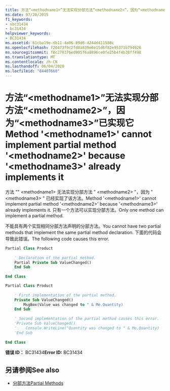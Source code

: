 ```yaml
---
title: 方法“<methodname1>”无法实现分部方法“<methodname2>”，因为“<methodname3>”已实现它
ms.date: 07/20/2015
f1_keywords:
- vbc31434
- bc31434
helpviewer_keywords:
- BC31434
ms.assetid: 61cba19e-db11-4a06-89d6-4244d411588c
ms.openlocfilehash: f20473f9c2fd8a839e6e15d6f82e95371b794926
ms.sourcegitcommit: f8c270376ed905f6a8896ce0fe25b4f4b38ff498
ms.translationtype: MT
ms.contentlocale: zh-CN
ms.lasthandoff: 06/04/2020
ms.locfileid: "84407660"
---
```

# <a name="method-methodname1-cannot-implement-partial-method-methodname2-because-methodname3-already-implements-it"></a><span data-ttu-id="32394-102">方法“\<methodname1>”无法实现分部方法“\<methodname2>”，因为“\<methodname3>”已实现它</span><span class="sxs-lookup"><span data-stu-id="32394-102">Method '\<methodname1>' cannot implement partial method '\<methodname2>' because '\<methodname3>' already implements it</span></span>
<span data-ttu-id="32394-103">方法 "" \<methodname1> 无法实现分部方法 " \<methodname2> "，因为 " \<methodname3> " 已经实现了该方法。</span><span class="sxs-lookup"><span data-stu-id="32394-103">Method '\<methodname1>' cannot implement partial method '\<methodname2>' because '\<methodname3>' already implements it.</span></span> <span data-ttu-id="32394-104">只有一个方法可以实现分部方法。</span><span class="sxs-lookup"><span data-stu-id="32394-104">Only one method can implement a partial method.</span></span>  
  
 <span data-ttu-id="32394-105">不能具有两个实现相同分部方法声明的分部方法。</span><span class="sxs-lookup"><span data-stu-id="32394-105">You cannot have two partial methods that implement the same partial method declaration.</span></span> <span data-ttu-id="32394-106">下面的代码会导致此错误。</span><span class="sxs-lookup"><span data-stu-id="32394-106">The following code causes this error.</span></span>  
  
```vb  
Partial Class Product  
  
    ' Declaration of the partial method.  
    Partial Private Sub ValueChanged()  
    End Sub  
  
End Class  
```  
  
```vb  
Partial Class Product  
  
    ' First implementation of the partial method.  
    Private Sub ValueChanged()  
        MsgBox(Value was changed to " & Me.Quantity)  
    End Sub  
  
    ' Second implementation of the partial method causes this error.  
    'Private Sub ValueChanged()  
    '    Console.WriteLine("Quantity was changed to " & Me.Quantity)  
    'End Sub  
  
End Class  
```  
  
 <span data-ttu-id="32394-107">**错误 ID：** BC31434</span><span class="sxs-lookup"><span data-stu-id="32394-107">**Error ID:** BC31434</span></span>  
  
## <a name="see-also"></a><span data-ttu-id="32394-108">另请参阅</span><span class="sxs-lookup"><span data-stu-id="32394-108">See also</span></span>

- [<span data-ttu-id="32394-109">分部方法</span><span class="sxs-lookup"><span data-stu-id="32394-109">Partial Methods</span></span>](../programming-guide/language-features/procedures/partial-methods.md)
